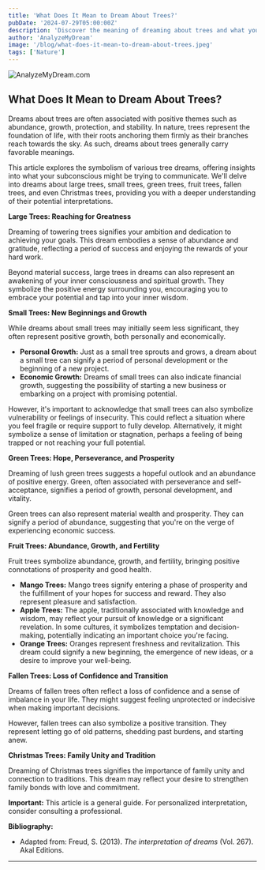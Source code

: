 ```yaml
---
title: 'What Does It Mean to Dream About Trees?'
pubDate: '2024-07-29T05:00:00Z'
description: 'Discover the meaning of dreaming about trees and what your subconscious might be communicating to you.'
author: 'AnalyzeMyDream'
image: '/blog/what-does-it-mean-to-dream-about-trees.jpeg'
tags: ['Nature']
---
```


![AnalyzeMyDream.com](/blog/what-does-it-mean-to-dream-about-trees.jpeg)

## What Does It Mean to Dream About Trees?

Dreams about trees are often associated with positive themes such as abundance, growth, protection, and stability. In nature, trees represent the foundation of life, with their roots anchoring them firmly as their branches reach towards the sky. As such, dreams about trees generally carry favorable meanings.

This article explores the symbolism of various tree dreams, offering insights into what your subconscious might be trying to communicate. We'll delve into dreams about large trees, small trees, green trees, fruit trees, fallen trees, and even Christmas trees, providing you with a deeper understanding of their potential interpretations.

**Large Trees: Reaching for Greatness**

Dreaming of towering trees signifies your ambition and dedication to achieving your goals. This dream embodies a sense of abundance and gratitude, reflecting a period of success and enjoying the rewards of your hard work.

Beyond material success, large trees in dreams can also represent an awakening of your inner consciousness and spiritual growth. They symbolize the positive energy surrounding you, encouraging you to embrace your potential and tap into your inner wisdom.

**Small Trees: New Beginnings and Growth**

While dreams about small trees may initially seem less significant, they often represent positive growth, both personally and economically.

- **Personal Growth:** Just as a small tree sprouts and grows, a dream about a small tree can signify a period of personal development or the beginning of a new project. 
- **Economic Growth:** Dreams of small trees can also indicate financial growth, suggesting the possibility of starting a new business or embarking on a project with promising potential. 

However, it's important to acknowledge that small trees can also symbolize vulnerability or feelings of insecurity. This could reflect a situation where you feel fragile or require support to fully develop. Alternatively, it might symbolize a sense of limitation or stagnation, perhaps a feeling of being trapped or not reaching your full potential. 

**Green Trees: Hope, Perseverance, and Prosperity**

Dreaming of lush green trees suggests a hopeful outlook and an abundance of positive energy. Green, often associated with perseverance and self-acceptance, signifies a period of growth, personal development, and vitality. 

Green trees can also represent material wealth and prosperity. They can signify a period of abundance, suggesting that you're on the verge of experiencing economic success. 

**Fruit Trees: Abundance, Growth, and Fertility**

Fruit trees symbolize abundance, growth, and fertility, bringing positive connotations of prosperity and good health. 

- **Mango Trees:** Mango trees signify entering a phase of prosperity and the fulfillment of your hopes for success and reward. They also represent pleasure and satisfaction.
- **Apple Trees:** The apple, traditionally associated with knowledge and wisdom, may reflect your pursuit of knowledge or a significant revelation. In some cultures, it symbolizes temptation and decision-making, potentially indicating an important choice you're facing.
- **Orange Trees:** Oranges represent freshness and revitalization. This dream could signify a new beginning, the emergence of new ideas, or a desire to improve your well-being.

**Fallen Trees: Loss of Confidence and Transition**

Dreams of fallen trees often reflect a loss of confidence and a sense of imbalance in your life. They might suggest feeling unprotected or indecisive when making important decisions. 

However, fallen trees can also symbolize a positive transition. They represent letting go of old patterns, shedding past burdens, and starting anew.

**Christmas Trees: Family Unity and Tradition**

Dreaming of Christmas trees signifies the importance of family unity and connection to traditions. This dream may reflect your desire to strengthen family bonds with love and commitment.

**Important:** This article is a general guide. For personalized interpretation, consider consulting a professional.

**Bibliography:**

- Adapted from: Freud, S. (2013). *The interpretation of dreams* (Vol. 267). Akal Editions.

---